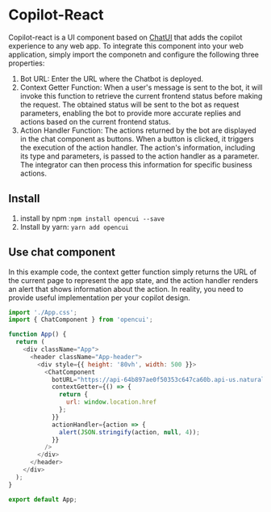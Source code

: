 # Copilot-React
Copilot-react is a UI component based on [ChatUI](https://github.com/alibaba/ChatUI) that adds the copilot experience to any web app. To integrate this component into your web application, simply import the componetn and configure the following three properties:

1. Bot URL: Enter the URL where the Chatbot is deployed.
2. Context Getter Function: When a user's message is sent to the bot, it will invoke this function to retrieve the current frontend status before making the request. The obtained status will be sent to the bot as request parameters, enabling the bot to provide more accurate replies and actions based on the current frontend status.
3. Action Handler Function: The actions returned by the bot are displayed in the chat component as buttons. When a button is clicked, it triggers the execution of the action handler. The action's information, including its type and parameters, is passed to the action handler as a parameter. The integrator can then process this information for specific business actions.


## Install 
1. install by npm :`npm install opencui --save`
2. Install by yarn: `yarn add opencui`
   
## Use chat component 
In this example code, the context getter function simply returns the URL of the current page to represent the app state, and the action handler renders an alert that shows information about the action. In reality, you need to provide useful implementation per your copilot design.

```JavaScript
import './App.css';
import { ChatComponent } from 'opencui';

function App() {
  return (
    <div className="App">
      <header className="App-header">
        <div style={{ height: '80vh', width: 500 }}>
          <ChatComponent
            botURL="https://api-64b897ae0f50353c647ca60b.api-us.naturali.io/v1/en"
            contextGetter={() => {  
              return {
                url: window.location.href
              };
            }}
            actionHandler={action => {
              alert(JSON.stringify(action, null, 4));
            }}
          />
        </div>
      </header>
    </div>
  );
}

export default App;
```
